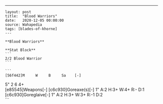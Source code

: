 ---
    layout: post
    title:  "Blood Warriors"
    date:   2020-12-05 00:00:00
    source: Wahapedia
    tags: [blades-of-khorne]
    ---
    
    **Blood Warriors**
    
    **Stat Block**
    ```
    2/2 Blood Warrior
    ```
    
    ```
    [56f442]M     W     B     Sa    [-]
5"    2     6     4+    
[e85545]Weapons[-]
[c6c930]Goreaxe(s)[-]
1"     A:2    H:3+   W:4+   R:-    D:1   
[c6c930]Goreglaive[-]
1"     A:2    H:3+   W:3+   R:-1   D:2   
    ```
    
    
    